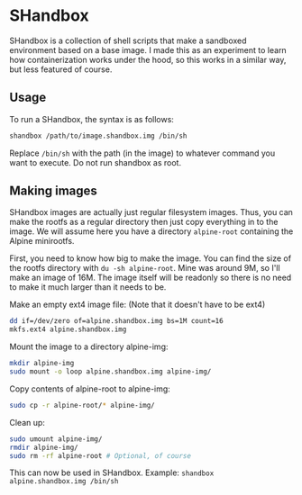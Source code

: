 # SHandbox

SHandbox is a collection of shell scripts that make a sandboxed environment based on a base image. I made this as an experiment to learn how containerization works under the hood, so this works in a similar way, but less featured of course.

## Usage

To run a SHandbox, the syntax is as follows:
```sh
shandbox /path/to/image.shandbox.img /bin/sh
```
Replace `/bin/sh` with the path (in the image) to whatever command you want to execute. Do not run shandbox as root.

## Making images

SHandbox images are actually just regular filesystem images. Thus, you can make the rootfs as a regular directory then just copy everything in to the image. We will assume here you have a directory `alpine-root` containing the Alpine minirootfs.

First, you need to know how big to make the image. You can find the size of the rootfs directory with `du -sh alpine-root`. Mine was around 9M, so I'll make an image of 16M. The image itself will be readonly so there is no need to make it much larger than it needs to be.

Make an empty ext4 image file: (Note that it doesn't have to be ext4)
```sh
dd if=/dev/zero of=alpine.shandbox.img bs=1M count=16
mkfs.ext4 alpine.shandbox.img
```

Mount the image to a directory alpine-img:
```sh
mkdir alpine-img
sudo mount -o loop alpine.shandbox.img alpine-img/
```

Copy contents of alpine-root to alpine-img:
```sh
sudo cp -r alpine-root/* alpine-img/
```

Clean up:
```sh
sudo umount alpine-img/
rmdir alpine-img/
sudo rm -rf alpine-root # Optional, of course
```

This can now be used in SHandbox. Example: `shandbox alpine.shandbox.img /bin/sh`
